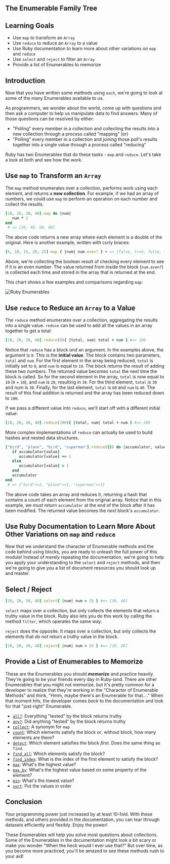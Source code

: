 ## The Enumerable Family Tree

## Learning Goals

* Use `map` to transform an `Array`
* Use `reduce` to reduce an `Array` to a value
* Use Ruby documentation to learn more about other variations on `map` and
  `reduce`
* Use `select` and `reject` to filter an `Array`
* Provide a list of Enumerables to memorize

## Introduction

Now that you have written some methods using `each`, we're going to look at some
of the many Enumerables available to us.

As programmers, we wonder about the world, come up with questions and then ask a
computer to help us manipulate data to find answers. Many of those questions can
be resolved by either:

- "Polling" every member in a collection and collecting the results into a new
  collection through a process called "mapping" (or)
- "Polling" every member in a collection and joining those poll's results
  together into a single value through a process called "reducing"

Ruby has two Enumerables that do these tasks - `map` and `reduce`. Let's take a
look at both and see how the work.


## Use `map` to Transform an `Array`

The `map` method enumerates over a collection, performs work using each element,
and returns a **new collection**. For example, if we had an array of numbers, we
could use `map` to perform an operation on each number and collect the results.

```ruby
[10, 20, 30, 40].map do |num|
   num * 2
end
 # => [20, 40, 60, 80]
```

The above code returns a new array where each element is a double of the
original. Here is another example, written with curly braces:

```ruby
[5, 10, 15, 20, 25].map { |num| num.even? } # => [false, true, false, true, false]
```

Above, we're collecting the boolean result of checking every element to see if
it is an even number. The value returned from inside the block (`num.even?`) is
collected each time and stored in the array that is returned at the end.

This chart shows a few examples and comparisons regarding `map`:

![Ruby Enumerables](https://curriculum-content.s3.amazonaws.com/ruby-enumerables/enumerables-family-tree/Image_78_RubyMapTree.png)

## Use `reduce` to Reduce an `Array` to a Value

The `reduce` method enumerates over a collection, aggregating the results into a
single value. `reduce` can be used to add all the values in an array together to
get a total:

```ruby
[10, 20, 30, 40].reduce(0){ |total, num| total + num } #=> 100
```

Notice that `reduce` has a block _and_ an argument. In the examples above, the
argument is `0`. This is the **initial value**. The block contains two
parameters, `total` and `num`. For the first element in the array being reduced,
`total` is initially set to `0`, and `num` is equal to `10`. The block returns
the result of adding these two numbers. The returned value becomes `total` the
next time the block is called. So for the second element in the array, `total`
is now equal to `10` (`0` + `10`), and `num` is `20`, resulting in `30`. For the
third element, `total` is `30` and num is `30`. Finally, for the last element,
`total` is `60` and `num` is `40`. The result of this final addition is returned
and the array has been reduced down to `100`.

If we pass a different value into `reduce`, we'll start off with a different
initial value:

```ruby
[10, 20, 30, 40].reduce(100){ |total, num| total + num } #=> 200
```

More complex implementations of `reduce` can actually be used to build hashes
and nested data structures.

```ruby
["bird", "plane", "bird", "superman"].reduce({}) do |accumulator, value|
   if accumulator[value]
      accumulator[value] += 1
   else
      accumulator[value] = 1
   end
   accumulator
end
 # => {"bird"=>2, "plane"=>1, "superman"=>1}
```

The above code takes an array and reduces it, returning a hash that contains a
count of each element from the original array. Notice that in this example, we
_must_ return `accumulator` at the end of the block after it has been modified.
The returned value becomes the _next_ block's `accumulator`.

## Use Ruby Documentation to Learn More About Other Variations on `map` and `reduce`

Now that we understand the character of Enumerable methods and the code
behind using blocks, you are ready to unleash the full power of this module!
Instead of merely repeating the documentation, we're going to help you apply
your understanding to the `select` and `reject` methods, and then we're going
to give you a list of document resources you should look up and master.

## Select / Reject

```ruby
[10, 20, 30, 40].select{ |num| num > 25 } #=> [30, 40]
```

`select` maps over a collection, but only collects the elements that return a
truthy value in the block. Ruby also lets you do this work by calling the
method `filter`, which operates the same way.

`reject` does the opposite. It maps over a collection, but only collects the
elements that _do not_ return a truthy value in the block.

```rb
[10, 20, 30, 40].reject{ |num| num > 25 } #=> [10, 20]
```

## Provide a List of Enumerables to Memorize

These are the Enumerables you should ***memorize*** and practice heavily.
They're going to be your friends every day in Ruby-land. There are other
Enumerables that you might not memorize, but it's pretty common for a developer
to realize that they're working in the "Character of Enumerable Methods" and
think, "Hmm, maybe there's an Enumerable for that...." When that moment hits,
the developer comes _back_ to the documentation and look for that "just-right"
Enumerable.

* [`all?`][all?]: Everything "tested" by the block returns truthy
* [`any?`][any?]: Did anything "tested" by the block returns truthy
* [`collect`][collect]: A synonym for `map`
* [`count`][count]: Which elements satisfy the block _or_, without block, how many elements are there?
* [`detect`][detect]: Which element satisfies the block _first_. Does the same thing as `find`.
* [`find_all`][find_all]: Which elements satisfy the block?
* [`find_index`][find_index]: What is the index of the first element to satisfy the block?
* [`max`][max]: What's the highest value?
* [`max_by`][max_by]: What's the highest value based on some property of the element?
* [`min`][min]: What's the lowest value?
* [`sort`][sort]: Put the values in order

## Conclusion

Your programming power just increased by at least 10-fold. With these methods,
and others provided in the documentation, you can tear through datasets
efficiently and flexibly. Enjoy the power!

These Enumerables will help you solve most questions about collections. Some of
the Enumerables in the documentation might look a bit scary or make you wonder
"When the heck would I ever use that?" But over time, as you become more
practiced, you'll be amazed to see these methods rush to your aid!

[all?]: https://ruby-doc.org/core-2.6.3/Enumerable.html#method-i-all-3F
[any?]: https://ruby-doc.org/core-2.6.3/Enumerable.html#method-i-any-3F
[collect]: https://ruby-doc.org/core-2.6.3/Enumerable.html#method-i-collect
[count]: https://ruby-doc.org/core-2.6.3/Enumerable.html#method-i-count
[detect]: https://ruby-doc.org/core-2.6.3/Enumerable.html#method-i-detect
[find_all]: https://ruby-doc.org/core-2.6.3/Enumerable.html#method-i-find_all
[find_index]: https://ruby-doc.org/core-2.6.3/Enumerable.html#method-i-find_index
[max]: https://ruby-doc.org/core-2.6.3/Enumerable.html#method-i-max
[max_by]:https://ruby-doc.org/core-2.6.3/Enumerable.html#method-i-max_by
[min]: https://ruby-doc.org/core-2.6.3/Enumerable.html#method-i-min
[sort]: https://ruby-doc.org/core-2.6.3/Enumerable.html#method-i-sort


